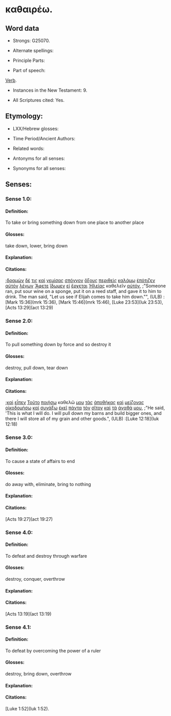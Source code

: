 # καθαιρέω.

<!-- Status: S3=Needs2ndReview -->
<!-- Lexica used for edits: BDAG, FFM, LN, A-S -->

## Word data

* Strongs: G25070.


* Alternate spellings:

* Principle Parts: 

* Part of speech: 

[Verb](http://ugg.readthedocs.io/en/latest/verb.html).

* Instances in the New Testament: 9.

* All Scriptures cited: Yes.

## Etymology: 

* LXX/Hebrew glosses: 

* Time Period/Ancient Authors: 

* Related words: 

* Antonyms for all senses:

* Synonyms for all senses: 

## Senses:

### Sense 1.0:

#### Definition: 

To take or bring something down from one place to another place

#### Glosses:

take down, lower, bring down

#### Explanation:

#### Citations:

;[δραμὼν](../G51430/01.md) [δέ](../G11610/01.md) [τις](../G51000/01.md) [καὶ](../G25320/01.md) [γεμίσας](../G10720/01.md) [σπόγγον](../G46990/01.md) [ὄξους](../G36900/01.md) [περιθεὶς](../G40600/01.md) [καλάμῳ](../G25630/01.md) [ἐπότιζεν](../G42220/01.md) [αὐτόν](../G08460/01.md) [λέγων](../G30040/01.md) [Ἄφετε](../G08630/01.md) [ἴδωμεν](../G37080/01.md) [εἰ](../G14870/01.md) [ἔρχεται](../G20640/01.md) [Ἠλείας](../G22430/01.md) καθελεῖν [αὐτόν](../G08460/01.md), 
;"Someone ran, put sour wine on a sponge, put it on a reed staff, and gave it to him to drink. The man said, "Let us see if Elijah comes to take him down."", (ULB)
:[Mark 15:36](mrk 15:36),  [Mark 15:46](mrk 15:46),  [Luke 23:53](luk 23:53),  [Acts 13:29](act 13:29)

### Sense 2.0:

#### Definition: 

To pull something down by force and so destroy it

#### Glosses:

destroy, pull down, tear down

#### Explanation:

#### Citations:

;[καὶ](../G25320/01.md) [εἶπεν](../G30040/01.md) [Τοῦτο](../G37780/01.md) [ποιήσω](../G41600/01.md) καθελῶ [μου](../G14730/01.md) [τὰς](../G35880/01.md) [ἀποθήκας](../G05960/01.md) [καὶ](../G25320/01.md) [μείζονας](../G31870/01.md) [οἰκοδομήσω](../G36180/01.md) [καὶ](../G25320/01.md) [συνάξω](../G48630/01.md) [ἐκεῖ](../G15630/01.md) [πάντα](../G39560/01.md) [τὸν](../G35880/01.md) [σῖτον](../G46210/01.md) [καὶ](../G25320/01.md) [τὰ](../G35880/01.md) [ἀγαθά](../G00180/01.md) [μου](../G14730/01.md), 
;"He said, 'This is what I will do. I will pull down my barns and build bigger ones, and there I will store all of my grain and other goods.",  (ULB)
:[Luke 12:18](luk 12:18)


### Sense 3.0:

#### Definition: 

To cause a state of affairs to end 

#### Glosses:

do away with, eliminate, bring to nothing


#### Explanation:

#### Citations:

[Acts 19:27](act 19:27)  

### Sense 4.0:

#### Definition: 

To defeat and destroy through warfare 

#### Glosses:

destroy, conquer, overthrow

#### Explanation:

#### Citations:

[Acts 13:19](act 13:19)

### Sense 4.1:

#### Definition: 

To defeat by overcoming the power of a ruler

#### Glosses:

destroy, bring down, overthrow

#### Explanation:

#### Citations:

[Luke 1:52](luk 1:52).
